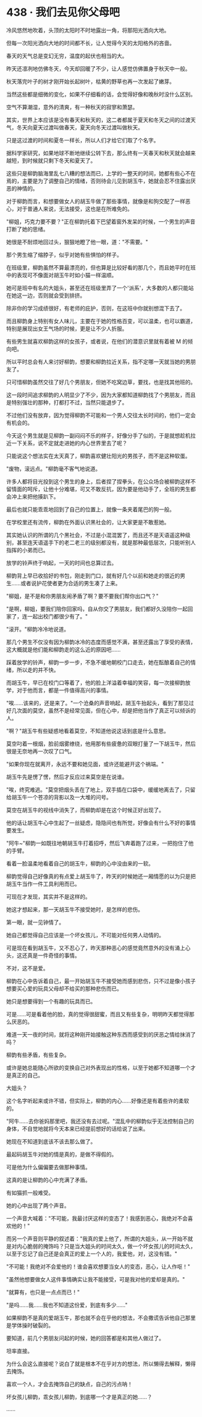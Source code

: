 <link rel="stylesheet" href="../styles/text.css" />
<h1>438 · 我们去见你父母吧</h1>

冷风悠然地吹着，头顶的太阳时不时地露出一角，将那阳光洒向大地。

但每一次阳光洒向大地的时间都不长，让人觉得今天的太阳格外的吝啬。

春天的天气总是变幻无穷，温度的起伏也相当的大。

昨天还凛冽地仿佛冬天，今天却回暖了不少，让人感觉仿佛置身于秋天中一般。

秋天落完叶子的树才刚开始长起树叶，枯黄的野草也再一次发起了嫩芽。

当然这些都是细微的变化，如果不仔细看的话，会觉得好像和晚秋时没什么区别。

空气不算潮湿，意外的清爽，有一种秋天的寂寥和萧瑟。

其实，世界上本应该是没有春天和秋天的，这二者都属于夏天和冬天之间的过渡天气，冬天向夏天过渡叫做春天，夏天向冬天过渡叫做秋天。

只是这过渡的时间和夏冬一样长，所以人们才给它们取了个名字。

据科学家研究，如果地球不断地继续公转下去，那么终有一天春天和秋天就会越来越短，到时候就只剩下冬天和夏天了。

这些只是柳韵脑海里乱七八糟的想法而已，上学的一整天的时间，她都有些心不在焉的，主要是为了调整自己的情绪，否则待会儿见到胡玉牛，她就会忍不住露出厌恶的神情的。

对于柳韵而言，和想要做女人的胡玉牛做了那些事情，就像是和狗交配了一样恶心，对于普通人来说，无法接受，这也是在所难免的。

"柳姐，巧克力要不要？"正在柳韵托着下巴望着窗外发呆的时候，一个男生的声音打断了她的思绪。

她很是不耐烦地回过头，狠狠地瞪了他一眼，道："不需要。"

那个男生缩了缩脖子，似乎对她有些惧怕的样子。

在班级里，柳韵虽然不算最漂亮的，但也算是比较好看的那几个，而且她平时在班中的表现可不像面对胡玉牛时如小猫一样温顺。

她可是班中有名的大姐头，甚至还在班级里弄了一个'派系'，大多数的人都只能站在她这一边，否则就会受到排挤。

除非你的学习成绩很好，有老师的庇护，否则，在这班中你就别想混下去了。

而且柳韵身上特别有女人味儿，主要在于她的性格百变，可以温柔，也可以霸道，特别是展现出女王气场的时候，更是让不少人折服。

有些男生就喜欢柳韵这样的女孩子，或者说，在他们的潜意识里就有着被 M 的倾向吧。

所以平时总会有人来讨好柳韵，想要和柳韵拉近关系，指不定哪一天就当她的男朋友了。

只可惜柳韵虽然交往了好几个男朋友，但她不吃窝边草，要找，也是找其他班的。

这一段时间追求柳韵的人明显少了不少，因为大家都知道柳韵找了个男朋友，而且是特别强壮的那种，打都打不过，当然只能退步了。

不过他们没有放弃，因为觉得柳韵不可能和一个男人交往太长时间的，他们一定会有机会的。

今天这个男生就是见柳韵一副闷闷不乐的样子，好像分手了似的，于是就想趁机拉近一下关系，说不定就走进她的内心世界里去了呢？

只能说这个想法实在太天真了，柳韵喜欢健壮阳光的男孩子，而不是这种软蛋。

"废物，滚远点。"柳韵毫不客气地说道。

许多人都将目光投到这个男生的身上，后者捏了捏拳头，在公众场合被柳韵这样不留情面的呵斥，让他十分难堪，可又不敢反抗，因为要是他动手了，全班的男生都会冲上来把他揍趴下。

最后也就只能乖乖地回到了自己的位置上，就像一条夹着尾巴的狗一般。

在学校里还有流传，柳韵在外面认识黑社会的，让大家更是不敢惹她。

其实她认识的所谓的几个黑社会，不过是小混混罢了，而且还不是天语遥这种级别，甚至连天语遥手下的老二老三的级别都没有，就是那种最低层次，只能听别人指挥的小弟而已。

放学的铃声终于响起，一天的时间也总算过去。

柳韵背上早已收拾好的书包，刚走到门口，就有好几个以前和她走的很近的男生......或者说护花使者更为合适的男生凑了上来。

"柳姐，是不是和你男朋友闹矛盾了啊？要不要我们帮你出口气？"

"是啊，柳姐，要我们陪你回家吗，自从你交了男朋友，我们都好久没陪你一起回家了，连一起出校门都很少有了。"

"滚开。"柳韵冷冷地说道。

那几个男生不仅没有因为柳韵冰冷的态度而感觉不满，甚至还露出了享受的表情，这大概就是他们能和柳韵走的这么近的原因吧......

踩着放学的铃声，柳韵一步一步，不急不缓地朝校门口走去，她在酝酿着自己的情绪，所以走的并不快。

而胡玉牛，早已在校门口等着了，他的脸上洋溢着幸福的笑容，每一次接柳韵放学，对于他而言，都是一件值得高兴的事情。

"唉......该来的，还是来了。"一个沧桑的声音响起，胡玉牛抬起头，看到了那见过好几次面的莫空，虽然不是经常见面，但在心中，却是把他当作了真正可以倾诉的人。

"啊？"胡玉牛有些疑惑地看着莫空，不知道他说这话到底是什么意思。

莫空叼着一根烟，脸前烟雾缭绕，他用那有些疲惫的双眼打量了一下胡玉牛，然后很是无奈地再一次叹了口气。

"如果你现在就离开，永远不要和她见面，或许还能避开这个祸端。"

胡玉牛先是愣了愣，然后才反应过来莫空是在说谁。

"唉，终究难逃。"莫空把烟头丢在了地上，双手插在口袋中，缓缓地离去了，只留给胡玉牛一个苍凉的背影以及一大堆的问号。

莫空在胡玉牛的视线中消失了，而柳韵却是在这个时候正好出现了。

他的话让胡玉牛心中生起了一丝疑虑，隐隐间也有所觉，好像会有什么不好的事情要发生。

"阿牛\~"柳韵一如既往地朝胡玉牛打着招呼，然后飞奔着跑了过来，一把抱住了他的手臂。

看着一脸温柔地看着自己的胡玉牛，柳韵的心中没由来的一软。

柳韵觉得自己好像真的有点爱上胡玉牛了，昨天的时候她还一厢情愿的以为只是把胡玉牛当作一件工具利用而已。

可现在才发现，其实并不是这样的。

她这才想起来，那一天胡玉牛不接受她时，是怎样的悲伤。

第一眼，就一见钟情了。

她自己都觉得自己应该是一个坏女孩儿，不可能对任何男人动情的。

可是现在看到胡玉牛，又不忍心了，昨天那种恶心的感觉竟然意外的没有涌上心头，这还真是一件奇怪的事情。

不对，这不是爱。

柳韵在心中告诉着自己，最一开始胡玉牛不接受她而感到悲伤，只不过是像小孩子想要买心爱的玩具父母却不给买的那种悲伤而已。

她只是想要得到一个有趣的玩具而已。

可是......可是看着他的脸，真的觉得很甜蜜，而且又有些复杂，明明昨天都觉得那么厌恶的。

难道一天一夜的时间，就将这种刚开始接触这种东西而感受到的厌恶之情给抹消了吗？

柳韵有些矛盾，有些复杂。

或许是她总能随心所欲的变换自己对外表现出的性格，以至于她都不知道哪一个才是真正的自己。

大姐头？

这个名字听起来或许不错，但实际上，柳韵的内心......好像还是有着些许的柔软的。

"阿牛......去你爸妈那里吧，我还没有去过呢。"混乱中的柳韵似乎无法控制自己的身体，不自觉地就将今天本来已经提前想好的话给说了出来。

她现在不知道到底该不该去那么做了。

最起码胡玉牛对她的情是真的，是做不得假的。

可是他为什么偏偏要去做那种事情。

这真的是让柳韵的心中充满了矛盾。

有如猫抓一般难受。

她的心中出现了两个声音。

一个声音大喊着："不可能，我最讨厌这样的变态了！我感到恶心，我绝对不会喜欢他的！"

而另一个声音则平静的叙述着："我真的爱上他了，所谓的大姐头，从一开始不就是对内心脆弱的掩饰吗？只是当大姐头的时间太久，做一个坏女孩儿的时间太久，以至于忘记了自己还是会真正的爱上一个人的，我爱他，对，这没有错。"

"不可能！我绝对不会爱他的！谁会喜欢想要当女人的变态，恶心，让人作呕！"

"虽然他想要做女人这件事情确实让我不能接受，可是我对他的爱却是真的。"

"就算有，也只是一点点而已！"

"是吗......我......我也不知道这份爱，到底有多少......"

如果柳韵不是真的爱胡玉牛，那也就不会在乎他的想法，不会撒谎告诉他自己那里是学体操时破裂的。

要知道，前几个男朋友问起的时候，她的回答都是和其他人做过了。

坦率直接。

为什么会这么直接呢？说白了就是根本不在乎对方的想法，所以懒得去解释，懒得去掩饰。

喜欢一个人，才会去掩饰自己的缺点，自己的污点呐！

坏女孩儿柳韵，乖女孩儿柳韵，到底哪一个才是真正的她......？

......
